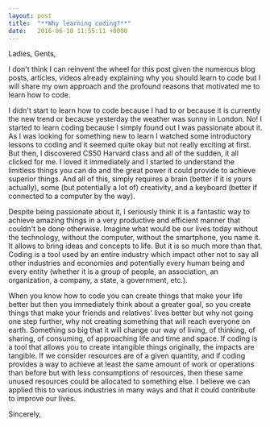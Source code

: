 ```yaml
---
layout: post
title:  "**Why learning coding?**"
date:   2016-06-10 11:55:11 +0000
---
```



Ladies, Gents,

I don't think I can reinvent the wheel for this post given the numerous blog posts, articles, videos already explaining why you should learn to code but I will share my own approach and the profound reasons that motivated me to learn how to code.

I didn't start to learn how to code because I had to or because it is currently the new trend or because yesterday the weather was sunny in London. No! I started to learn coding because I simply found out I was passionate about it. As I was looking for something new to learn I watched some introductory lessons to coding and it seemed quite okay but not really exciting at first. But then, I discovered CS50 Harvard class and all of the sudden, it all clicked for me. I loved it immediately and I started to understand the limitless things you can do and the great power it could provide to achieve superior things. And all of this, simply requires a brain (better if it is yours actually), some (but potentially a lot of) creativity, and a keyboard (better if connected to a computer by the way).

Despite being passionate about it, I seriously think it is a fantastic way to achieve amazing things in a very productive and efficient manner that couldn't be done otherwise. Imagine what would be our lives today without the technology, without the computer, without the smartphone, you name it. It allows to bring ideas and concepts to life. But it is so much more than that. Coding is a tool used by an entire industry which impact other not to say all other industries and economies and potentially every human being and every entity (whether it is a group of people, an association, an organization, a company, a state, a government, etc.).

When you know how to code you can create things that make your life better but then you immediately think about a greater goal, so you create things that make your friends and relatives' lives better but why not going one step further, why not creating something that will reach everyone on earth. Something so big that it will change our way of living, of thinking, of sharing, of consuming, of approaching life and time and space. If coding is a tool that allows you to create intangible things originally, the impacts are tangible. If we consider resources are of a given quantity, and if coding provides a way to achieve at least the same amount of work or operations than before but with less consumptions of resources, then these same unused resources could be allocated to something else. I believe we can applied this to various industries in many ways and that it could contribute to improve our lives.

Sincerely,
